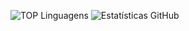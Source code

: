 ![TOP Linguagens](https://github-readme-stats.vercel.app/api/top-langs/?username=gustavgallo&show_icons=true&theme=tokyonight)
![Estatísticas GitHub](https://github-readme-stats.vercel.app/api?username=gustavgallo&show_icons=true&theme=dracula)
